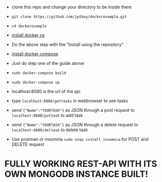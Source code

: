 - clone this repo and change your directory to be inside there
- `git clone https://github.com/jptboy/dockerexample.git`
- `cd dockerexample`
- [install docker ce](https://docs.docker.com/install/linux/docker-ce/ubuntu/#install-docker-ce-1)
- Do the above step with the "Install using the repository"
- [install docker compose](https://www.digitalocean.com/community/tutorials/how-to-install-docker-compose-on-ubuntu-16-04)
- Just do step one of the guide above

- `sudo docker-compose build`
- `sudo docker-compose up`
- localhost:8080 is the url of the api
- type `localhost:8080/gettasks` in webbrowser to see tasks
- send `{"Name":"YOURTASK"}` as JSON through a post request to `localhost:8080/puttask` to add task
- send `{"Name":"YOURTASK"}` as JSON through a delete request to `localhost:8080/deltask` to delete task

- Use postman or insomnia `sudo snap install insomnia` for POST and DELETE request 

# FULLY WORKING REST-API WITH ITS OWN MONGODB INSTANCE BUILT!
